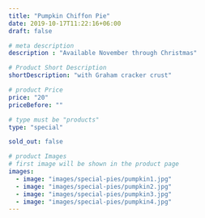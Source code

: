 ```yaml
---
title: "Pumpkin Chiffon Pie"
date: 2019-10-17T11:22:16+06:00
draft: false

# meta description
description : "Available November through Christmas"

# Product Short Description
shortDescription: "with Graham cracker crust"

# product Price
price: "20"
priceBefore: ""

# type must be "products"
type: "special"

sold_out: false

# product Images
# first image will be shown in the product page
images:
  - image: "images/special-pies/pumpkin1.jpg"
  - image: "images/special-pies/pumpkin2.jpg"
  - image: "images/special-pies/pumpkin3.jpg"
  - image: "images/special-pies/pumpkin4.jpg"
---
```


